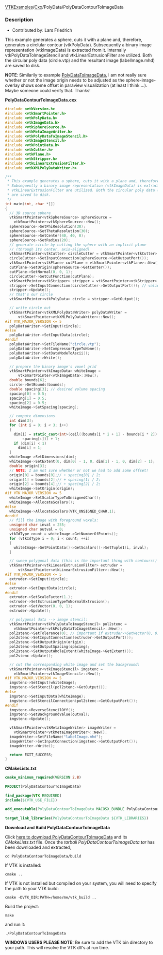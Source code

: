 [VTKExamples](/home/)/[Cxx](/Cxx)/PolyData/PolyDataContourToImageData

### Description

* Contributed by: Lars Friedrich

This example generates a sphere, cuts it with a plane and, therefore, generates a circlular contour (vtkPolyData). Subsequently a binary image representation (vtkImageData) is extracted from it. Internally vtkPolyDataToImageStencil and vtkLinearExtrusionFilter are utilized.
Both the circular poly data (circle.vtp) and the resultant image (labelImage.mhd) are saved to disk.

**NOTE**: Similarily to example [PolyDataToImageData](Cxx/PolyData/PolyDataToImageData]), I am not really sure whether or not the image origin needs to be adjusted as the sphere-image-overlay shows some offset in paraview visualization (at least I think ...). Maybe someone could verify that. Thanks!

**PolyDataContourToImageData.cxx**
```c++
#include <vtkVersion.h>
#include <vtkSmartPointer.h>
#include <vtkPolyData.h>
#include <vtkImageData.h>
#include <vtkSphereSource.h>
#include <vtkMetaImageWriter.h>
#include <vtkPolyDataToImageStencil.h>
#include <vtkImageStencil.h>
#include <vtkPointData.h>
#include <vtkCutter.h>
#include <vtkPlane.h>
#include <vtkStripper.h>
#include <vtkLinearExtrusionFilter.h>
#include <vtkXMLPolyDataWriter.h>

/**
 * This example generates a sphere, cuts it with a plane and, therefore, generates a circlular contour (vtkPolyData).
 * Subsequently a binary image representation (vtkImageData) is extracted from it. Internally vtkPolyDataToImageStencil and
 * vtkLinearExtrusionFilter are utilized. Both the circular poly data (circle.vtp) and the resultant image (labelImage.mhd)
 * are saved to disk.
 */
int main(int, char *[])
{
  // 3D source sphere
  vtkSmartPointer<vtkSphereSource> sphereSource =
    vtkSmartPointer<vtkSphereSource>::New();
  sphereSource->SetPhiResolution(30);
  sphereSource->SetThetaResolution(30);
  sphereSource->SetCenter(40, 40, 0);
  sphereSource->SetRadius(20);
  // generate circle by cutting the sphere with an implicit plane
  // (through its center, axis-aligned)
  vtkSmartPointer<vtkCutter> circleCutter = vtkSmartPointer<vtkCutter>::New();
  circleCutter->SetInputConnection(sphereSource->GetOutputPort());
  vtkSmartPointer<vtkPlane> cutPlane = vtkSmartPointer<vtkPlane>::New();
  cutPlane->SetOrigin(sphereSource->GetCenter());
  cutPlane->SetNormal(0, 0, 1);
  circleCutter->SetCutFunction(cutPlane);
  vtkSmartPointer<vtkStripper> stripper = vtkSmartPointer<vtkStripper>::New();
  stripper->SetInputConnection(circleCutter->GetOutputPort()); // valid circle
  stripper->Update();
  // that's our circle
  vtkSmartPointer<vtkPolyData> circle = stripper->GetOutput();

  // write circle out
  vtkSmartPointer<vtkXMLPolyDataWriter> polyDataWriter =
      vtkSmartPointer<vtkXMLPolyDataWriter>::New();
#if VTK_MAJOR_VERSION <= 5
  polyDataWriter->SetInput(circle);
#else
  polyDataWriter->SetInputData(circle);
#endif
  polyDataWriter->SetFileName("circle.vtp");
  polyDataWriter->SetCompressorTypeToNone();
  polyDataWriter->SetDataModeToAscii();
  polyDataWriter->Write();

  // prepare the binary image's voxel grid
  vtkSmartPointer<vtkImageData> whiteImage =
      vtkSmartPointer<vtkImageData>::New();
  double bounds[6];
  circle->GetBounds(bounds);
  double spacing[3]; // desired volume spacing
  spacing[0] = 0.5;
  spacing[1] = 0.5;
  spacing[2] = 0.5;
  whiteImage->SetSpacing(spacing);

  // compute dimensions
  int dim[3];
  for (int i = 0; i < 3; i++)
  {
    dim[i] = static_cast<int>(ceil((bounds[i * 2 + 1] - bounds[i * 2]) /
        spacing[i])) + 1;
    if (dim[i] < 1)
      dim[i] = 1;
  }
  whiteImage->SetDimensions(dim);
  whiteImage->SetExtent(0, dim[0] - 1, 0, dim[1] - 1, 0, dim[2] - 1);
  double origin[3];
  // NOTE: I am not sure whether or not we had to add some offset!
  origin[0] = bounds[0];// + spacing[0] / 2;
  origin[1] = bounds[2];// + spacing[1] / 2;
  origin[2] = bounds[4];// + spacing[2] / 2;
  whiteImage->SetOrigin(origin);
#if VTK_MAJOR_VERSION <= 5
  whiteImage->SetScalarTypeToUnsignedChar();
  whiteImage->AllocateScalars();
#else
  whiteImage->AllocateScalars(VTK_UNSIGNED_CHAR,1);
#endif
  // fill the image with foreground voxels:
  unsigned char inval = 255;
  unsigned char outval = 0;
  vtkIdType count = whiteImage->GetNumberOfPoints();
  for (vtkIdType i = 0; i < count; ++i)
  {
    whiteImage->GetPointData()->GetScalars()->SetTuple1(i, inval);
  }

  // sweep polygonal data (this is the important thing with contours!)
  vtkSmartPointer<vtkLinearExtrusionFilter> extruder =
      vtkSmartPointer<vtkLinearExtrusionFilter>::New();
#if VTK_MAJOR_VERSION <= 5
  extruder->SetInput(circle);
#else
  extruder->SetInputData(circle);
#endif
  extruder->SetScaleFactor(1.);
  extruder->SetExtrusionTypeToNormalExtrusion();
  extruder->SetVector(0, 0, 1);
  extruder->Update();

  // polygonal data --> image stencil:
  vtkSmartPointer<vtkPolyDataToImageStencil> pol2stenc =
    vtkSmartPointer<vtkPolyDataToImageStencil>::New();
  pol2stenc->SetTolerance(0); // important if extruder->SetVector(0, 0, 1) !!!
  pol2stenc->SetInputConnection(extruder->GetOutputPort());
  pol2stenc->SetOutputOrigin(origin);
  pol2stenc->SetOutputSpacing(spacing);
  pol2stenc->SetOutputWholeExtent(whiteImage->GetExtent());
  pol2stenc->Update();

  // cut the corresponding white image and set the background:
  vtkSmartPointer<vtkImageStencil> imgstenc =
    vtkSmartPointer<vtkImageStencil>::New();
#if VTK_MAJOR_VERSION <= 5
  imgstenc->SetInput(whiteImage);
  imgstenc->SetStencil(pol2stenc->GetOutput());
#else
  imgstenc->SetInputData(whiteImage);
  imgstenc->SetStencilConnection(pol2stenc->GetOutputPort());
#endif
  imgstenc->ReverseStencilOff();
  imgstenc->SetBackgroundValue(outval);
  imgstenc->Update();

  vtkSmartPointer<vtkMetaImageWriter> imageWriter =
    vtkSmartPointer<vtkMetaImageWriter>::New();
  imageWriter->SetFileName("labelImage.mhd");
  imageWriter->SetInputConnection(imgstenc->GetOutputPort());
  imageWriter->Write();

  return EXIT_SUCCESS;
}
```
**CMakeLists.txt**
```cmake
cmake_minimum_required(VERSION 2.8)
 
PROJECT(PolyDataContourToImageData)
 
find_package(VTK REQUIRED)
include(${VTK_USE_FILE})
 
add_executable(PolyDataContourToImageData MACOSX_BUNDLE PolyDataContourToImageData.cxx)
 
target_link_libraries(PolyDataContourToImageData ${VTK_LIBRARIES})
```

**Download and Build PolyDataContourToImageData**

Click [here to download PolyDataContourToImageData](https://github.com/lorensen/VTKWikiExamplesTarballs/raw/master/PolyDataContourToImageData.tar) and its *CMakeLists.txt* file.
Once the *tarball PolyDataContourToImageData.tar* has been downloaded and extracted,
```
cd PolyDataContourToImageData/build 
```
If VTK is installed:
```
cmake ..
```
If VTK is not installed but compiled on your system, you will need to specify the path to your VTK build:
```
cmake -DVTK_DIR:PATH=/home/me/vtk_build ..
```
Build the project:
```
make
```
and run it:
```
./PolyDataContourToImageData
```
**WINDOWS USERS PLEASE NOTE:** Be sure to add the VTK bin directory to your path. This will resolve the VTK dll's at run time.

